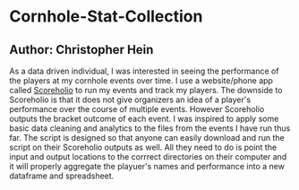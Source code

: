 # Cornhole-Stat-Collection

## Author: Christopher Hein

As a data driven individual, I was interested in seeing the performance of the players at my cornhole events over time. I use a website/phone app called [Scoreholio](https://scoreholio.com/) to run my events and track my players. The downside to Scoreholio is that it does not give organizers an idea of a player's performance over the course of multiple events. However Scoreholio outputs the bracket outcome of each event. I was inspired to apply some basic data cleaning and analytics to the files from the events I have run thus far. The script is designed so that anyone can easily download and run the script on their Scoreholio outputs as well. All they need to do is point the input and output locations to the corrrect directories on their computer and it will properly aggregate the playuer's names and performance into a new dataframe and spreadsheet.
